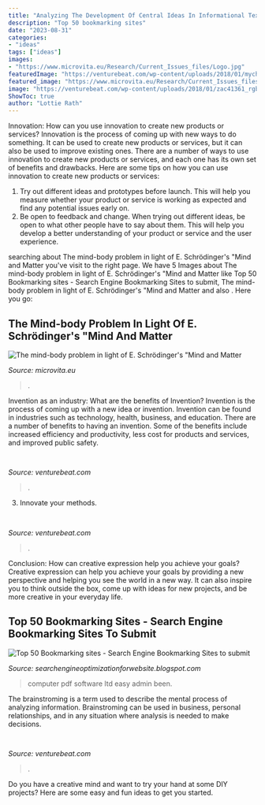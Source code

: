```yaml
---
title: "Analyzing The Development Of Central Ideas In Informational Text I Ready Level H - Computer Pdf Software Ltd Easy Admin Been"
description: "Top 50 bookmarking sites"
date: "2023-08-31"
categories:
- "ideas"
tags: ["ideas"]
images:
- "https://www.microvita.eu/Research/Current_Issues_files/Logo.jpg"
featuredImage: "https://venturebeat.com/wp-content/uploads/2018/01/mychargeallpowerfuls.jpg?w=800"
featured_image: "https://www.microvita.eu/Research/Current_Issues_files/Logo.jpg"
image: "https://venturebeat.com/wp-content/uploads/2018/01/zac41361_rgb.jpg?w=800"
ShowToc: true
author: "Lottie Rath"
---
```



Innovation: How can you use innovation to create new products or services?
Innovation is the process of coming up with new ways to do something. It can be used to create new products or services, but it can also be used to improve existing ones. There are a number of ways to use innovation to create new products or services, and each one has its own set of benefits and drawbacks. Here are some tips on how you can use innovation to create new products or services: 
1. Try out different ideas and prototypes before launch. This will help you measure whether your product or service is working as expected and find any potential issues early on. 
2. Be open to feedback and change. When trying out different ideas, be open to what other people have to say about them. This will help you develop a better understanding of your product or service and the user experience. 

	

		
searching about The mind-body problem in light of E. Schrödinger&#039;s &quot;Mind and Matter you've visit to the right page. We have 5 Images about The mind-body problem in light of E. Schrödinger&#039;s &quot;Mind and Matter like Top 50 Bookmarking sites - Search Engine Bookmarking Sites to submit, The mind-body problem in light of E. Schrödinger&#039;s &quot;Mind and Matter and also . Here you go:
		
    
## The Mind-body Problem In Light Of E. Schrödinger&#039;s &quot;Mind And Matter

<img loading=lazy src="https://www.microvita.eu/Research/Current_Issues_files/Logo.jpg" onerror="this.onerror=null;this.src='https://tse4.mm.bing.net/th?id=OIP.-rFUV13PJv0eZtv62n7q_QHaHW&amp;pid=15.1';" alt="The mind-body problem in light of E. Schrödinger&#039;s &quot;Mind and Matter">

_Source: microvita.eu_

>. 

	

Invention as an industry: What are the benefits of Invention?
Invention is the process of coming up with a new idea or invention. Invention can be found in industries such as technology, health, business, and education. There are a number of benefits to having an invention. Some of the benefits include increased efficiency and productivity, less cost for products and services, and improved public safety.

    
## 

<img loading=lazy src="https://venturebeat.com/wp-content/uploads/2018/01/mychargeallpowerfuls.jpg?w=800" onerror="this.onerror=null;this.src='https://tse2.mm.bing.net/th?id=OIP.J42JaBn1ed7NmzVHMVYXaQHaFR&amp;pid=15.1';" alt="">

_Source: venturebeat.com_

>. 

	

3. Innovate your methods.

    
## 

<img loading=lazy src="https://venturebeat.com/wp-content/uploads/2017/08/netflix_logo.png?w=800" onerror="this.onerror=null;this.src='https://tse3.mm.bing.net/th?id=OIP.dzrdIPuyiZl9ttMEJQt71AHaDt&amp;pid=15.1';" alt="">

_Source: venturebeat.com_

>. 

	

Conclusion: How can creative expression help you achieve your goals?
Creative expression can help you achieve your goals by providing a new perspective and helping you see the world in a new way. It can also inspire you to think outside the box, come up with ideas for new projects, and be more creative in your everyday life.

    
## Top 50 Bookmarking Sites - Search Engine Bookmarking Sites To Submit

<img loading=lazy src="https://4.bp.blogspot.com/_JUg9QsmKp5s/TORmh5KslvI/AAAAAAAACCg/_-pRdv3xYVE/s000/feat2.jpg" onerror="this.onerror=null;this.src='https://tse3.mm.bing.net/th?id=OIP.XAU3Ns4NWVF8PxN0FLbwNwHaB0&amp;pid=15.1';" alt="Top 50 Bookmarking sites - Search Engine Bookmarking Sites to submit">

_Source: searchengineoptimizationforwebsite.blogspot.com_

>computer pdf software ltd easy admin been. 

	

The brainstroming is a term used to describe the mental process of analyzing information. Brainstroming can be used in business, personal relationships, and in any situation where analysis is needed to make decisions.

    
## 

<img loading=lazy src="https://venturebeat.com/wp-content/uploads/2018/01/zac41361_rgb.jpg?w=800" onerror="this.onerror=null;this.src='https://tse4.mm.bing.net/th?id=OIP.J2ZubWp3pAFTO0RZTCCAuQHaE7&amp;pid=15.1';" alt="">

_Source: venturebeat.com_

>. 

	

Do you have a creative mind and want to try your hand at some DIY projects? Here are some easy and fun ideas to get you started.

